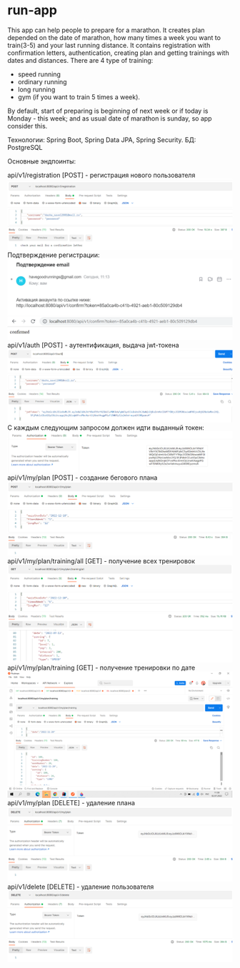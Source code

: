 # run-app

This app can help people to prepare for a marathon. It creates plan depended on the date of marathon, how many times a week you want to train(3-5) and your last running distance.
It contains registration with confirmation letters, authentication, creating plan and getting trainings with dates and distances.
There are 4 type of training: 
- speed running
- ordinary running
- long running
- gym (if you want to train 5 times a week).


By default, start of preparing is beginning of next week or if today is Monday - this week; and as usual date of marathon is sunday, so app consider this.


Технологии: Spring Boot, Spring Data JPA, Spring Security.
БД: PostgreSQL

Основные эндпоинты:

api/v1/registration [POST] - регистрация нового пользователя
![img.png](img.png)
Подтверждение регистрации:
![img_1.png](img_1.png)
![img_2.png](img_2.png)
api/v1/auth [POST] - аутентификация, выдача jwt-токена
![img_3.png](img_3.png)
С каждым следующим запросом должен идти выданный токен:
![img_4.png](img_4.png)
api/v1/my/plan [POST] - создание бегового плана
![img_5.png](img_5.png)
api/v1/my/plan/training/all [GET] - получение всех тренировок
![img_6.png](img_6.png)
api/v1/my/plan/training [GET] - получение тренировки по дате
![img_7.png](img_7.png)
api/v1/my/plan [DELETE] - удаление плана
![img_8.png](img_8.png)
api/v1/delete [DELETE] - удаление пользователя
![img_9.png](img_9.png)